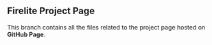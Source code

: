 ## Firelite Project Page

This branch contains all the files related to the project page hosted on **GitHub Page**.
